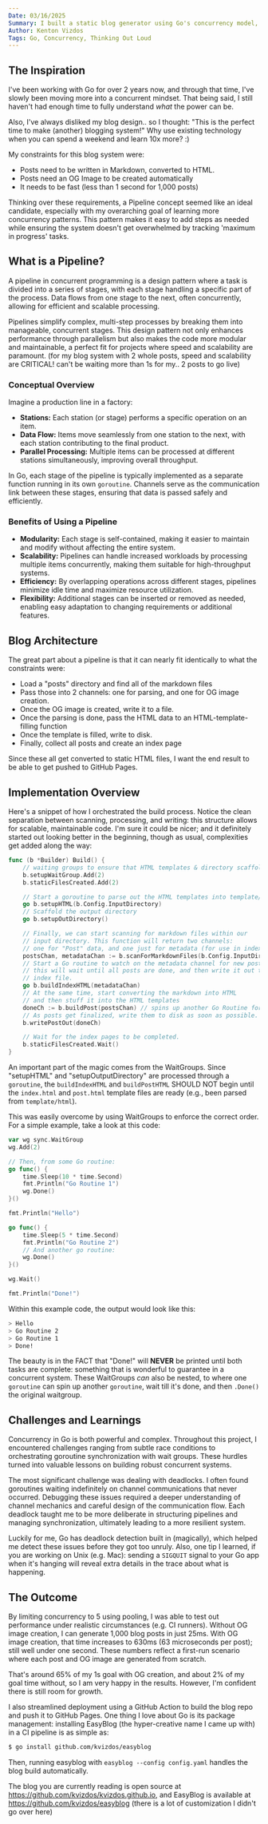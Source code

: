 ```yaml
---
Date: 03/16/2025
Summary: I built a static blog generator using Go's concurrency model, leveraging pipelines for parallel processing. The result? 1,000 posts built in 25ms!
Author: Kenton Vizdos
Tags: Go, Concurrency, Thinking Out Loud
---
```


## The Inspiration

I've been working with Go for over 2 years now, and through that time, I've slowly been moving more into a concurrent mindset. That being said, I still haven't had enough time to fully understand *what* the power can be.

Also, I've always disliked my blog design.. so I thought: "This is the perfect time to make (another) blogging system!" Why use existing technology when you can spend a weekend and learn 10x more? :)

My constraints for this blog system were:

- Posts need to be written in Markdown, converted to HTML.
- Posts need an OG Image to be created automatically
- It needs to be fast (less than 1 second for 1,000 posts)

Thinking over these requirements, a Pipeline concept seemed like an ideal candidate, especially with my overarching goal of learning more concurrency patterns. This pattern makes it easy to add steps as needed while ensuring the system doesn't get overwhelmed by tracking 'maximum in progress' tasks.

## What is a Pipeline?

A pipeline in concurrent programming is a design pattern where a task is divided into a series of stages, with each stage handling a specific part of the process. Data flows from one stage to the next, often concurrently, allowing for efficient and scalable processing.

Pipelines simplify complex, multi-step processes by breaking them into manageable, concurrent stages. This design pattern not only enhances performance through parallelism but also makes the code more modular and maintainable, a perfect fit for projects where speed and scalability are paramount. (for my blog system with 2 whole posts, speed and scalability are CRITICAL! can't be waiting more than 1s for my.. 2 posts to go live)

### Conceptual Overview

Imagine a production line in a factory:

- **Stations:** Each station (or stage) performs a specific operation on an item.
- **Data Flow:** Items move seamlessly from one station to the next, with each station contributing to the final product.
- **Parallel Processing:** Multiple items can be processed at different stations simultaneously, improving overall throughput.

In Go, each stage of the pipeline is typically implemented as a separate function running in its own `goroutine`. Channels serve as the communication link between these stages, ensuring that data is passed safely and efficiently.

### Benefits of Using a Pipeline

- **Modularity:** Each stage is self-contained, making it easier to maintain and modify without affecting the entire system.
- **Scalability:** Pipelines can handle increased workloads by processing multiple items concurrently, making them suitable for high-throughput systems.
- **Efficiency:** By overlapping operations across different stages, pipelines minimize idle time and maximize resource utilization.
- **Flexibility:** Additional stages can be inserted or removed as needed, enabling easy adaptation to changing requirements or additional features.

## Blog Architecture

The great part about a pipeline is that it can nearly fit identically to what the constraints were:

- Load a "posts" directory and find all of the markdown files
- Pass those into 2 channels: one for parsing, and one for OG image creation.
- Once the OG image is created, write it to a file.
- Once the parsing is done, pass the HTML data to an HTML-template-filling function
- Once the template is filled, write to disk.
- Finally, collect all posts and create an index page

Since these all get converted to static HTML files, I want the end result to be able to get pushed to GitHub Pages.

## Implementation Overview

Here's a snippet of how I orchestrated the build process. Notice the clean separation between scanning, processing, and writing: this structure allows for scalable, maintainable code. I'm sure it could be nicer; and it definitely started out looking better in the beginning, though as usual, complexities get added along the way:

```go
func (b *Builder) Build() {
	// waiting groups to ensure that HTML templates & directory scaffolding are READY prior to use
	b.setupWaitGroup.Add(2)
	b.staticFilesCreated.Add(2)

	// Start a goroutine to parse out the HTML templates into template/html
	go b.setupHTML(b.Config.InputDirectory)
	// Scaffold the output directory
	go b.setupOutDirectory()

	// Finally, we can start scanning for markdown files within our
	// input directory. This function will return two channels:
	// one for "Post" data, and one just for metadata (for use in index pages)
	postsChan, metadataChan := b.scanForMarkdownFiles(b.Config.InputDirectory)
	// Start a Go routine to watch on the metadata channel for new posts;
	// this will wait until all posts are done, and then write it out to the
	// index file.
	go b.buildIndexHTML(metadataChan)
	// At the same time, start converting the markdown into HTML
	// and then stuff it into the HTML templates
	doneCh := b.buildPost(postsChan) // spins up another Go Routine for OG Image Creation, and fills template HTML w/ post.
	// As posts get finalized, write them to disk as soon as possible.
	b.writePostOut(doneCh)

	// Wait for the index pages to be completed.
	b.staticFilesCreated.Wait()
}
```

An important part of the magic comes from the WaitGroups. Since "setupHTML" and "setupOutputDirectory" are processed through a `goroutine`, the `buildIndexHTML` and `buildPostHTML` SHOULD NOT begin until the `index.html` and `post.html` template files are ready (e.g., been parsed from `template/html`).

This was easily overcome by using WaitGroups to enforce the correct order. For a simple example, take a look at this code:

```go
var wg sync.WaitGroup
wg.Add(2)

// Then, from some Go routine:
go func() {
	time.Sleep(10 * time.Second)
	fmt.Println("Go Routine 1")
	wg.Done()
}()

fmt.Println("Hello")

go func() {
	time.Sleep(5 * time.Second)
	fmt.Println("Go Routine 2")
	// And another go routine:
	wg.Done()
}()

wg.Wait()

fmt.Println("Done!")
```

Within this example code, the output would look like this:

```bash
> Hello
> Go Routine 2
> Go Routine 1
> Done!
```

The beauty is in the FACT that "Done!" will **NEVER** be printed until both tasks are complete: something that is wonderful to guarantee in a concurrent system. These WaitGroups *can* also be nested, to where one `goroutine` can spin up another `goroutine`, wait till it's done, and then `.Done()` the original waitgroup.

## Challenges and Learnings

Concurrency in Go is both powerful and complex. Throughout this project, I encountered challenges ranging from subtle race conditions to orchestrating goroutine synchronization with wait groups. These hurdles turned into valuable lessons on building robust concurrent systems.

The most significant challenge was dealing with deadlocks. I often found goroutines waiting indefinitely on channel communications that never occurred. Debugging these issues required a deeper understanding of channel mechanics and careful design of the communication flow. Each deadlock taught me to be more deliberate in structuring pipelines and managing synchronization, ultimately leading to a more resilient system.

Luckily for me, Go has deadlock detection built in (magically), which helped me detect these issues before they got too unruly. Also, one tip I learned, if you are working on Unix (e.g. Mac): sending a `SIGQUIT` signal to your Go app when it's hanging will reveal extra details in the trace about what is happening.

## The Outcome

By limiting concurrency to 5 using pooling, I was able to test out performance under realistic circumstances (e.g. CI runners). Without OG image creation, I can generate 1,000 blog posts in just 25ms. With OG image creation, that time increases to 630ms (63 microseconds per post); still well under one second. These numbers reflect a first-run scenario where each post and OG image are generated from scratch.

That's around 65% of my 1s goal with OG creation, and about 2% of my goal time without, so I am very happy in the results. However, I'm confident there is still room for growth.

I also streamlined deployment using a GitHub Action to build the blog repo and push it to GitHub Pages. One thing I love about Go is its package management: installing EasyBlog (the hyper-creative name I came up with) in a CI pipeline is as simple as:

```bash
$ go install github.com/kvizdos/easyblog
```

Then, running easyblog with `easyblog --config config.yaml` handles the blog build automatically.

The blog you are currently reading is open source at https://github.com/kvizdos/kvizdos.github.io, and EasyBlog is available at https://github.com/kvizdos/easyblog (there is a lot of customization I didn't go over here)
